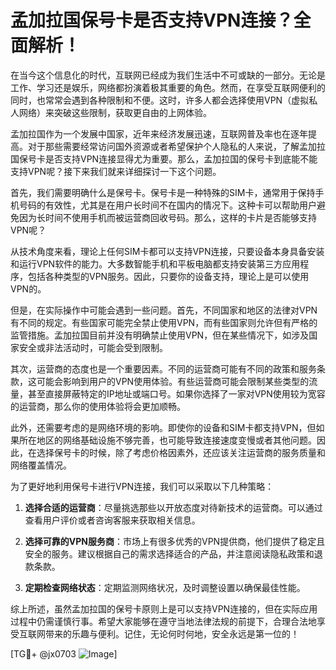 # 孟加拉国保号卡是否支持VPN连接？全面解析！

在当今这个信息化的时代，互联网已经成为我们生活中不可或缺的一部分。无论是工作、学习还是娱乐，网络都扮演着极其重要的角色。然而，在享受互联网便利的同时，也常常会遇到各种限制和不便。这时，许多人都会选择使用VPN（虚拟私人网络）来突破这些限制，获取更自由的上网体验。

孟加拉国作为一个发展中国家，近年来经济发展迅速，互联网普及率也在逐年提高。对于那些需要经常访问国外资源或者希望保护个人隐私的人来说，了解孟加拉国保号卡是否支持VPN连接显得尤为重要。那么，孟加拉国的保号卡到底能不能支持VPN呢？接下来我们就来详细探讨一下这个问题。

首先，我们需要明确什么是保号卡。保号卡是一种特殊的SIM卡，通常用于保持手机号码的有效性，尤其是在用户长时间不在国内的情况下。这种卡可以帮助用户避免因为长时间不使用手机而被运营商回收号码。那么，这样的卡片是否能够支持VPN呢？

从技术角度来看，理论上任何SIM卡都可以支持VPN连接，只要设备本身具备安装和运行VPN软件的能力。大多数智能手机和平板电脑都支持安装第三方应用程序，包括各种类型的VPN服务。因此，只要你的设备支持，理论上是可以使用VPN的。

但是，在实际操作中可能会遇到一些问题。首先，不同国家和地区的法律对VPN有不同的规定。有些国家可能完全禁止使用VPN，而有些国家则允许但有严格的监管措施。孟加拉国目前并没有明确禁止使用VPN，但在某些情况下，如涉及国家安全或非法活动时，可能会受到限制。

其次，运营商的态度也是一个重要因素。不同的运营商可能有不同的政策和服务条款，这可能会影响到用户的VPN使用体验。有些运营商可能会限制某些类型的流量，甚至直接屏蔽特定的IP地址或端口号。如果你选择了一家对VPN使用较为宽容的运营商，那么你的使用体验将会更加顺畅。

此外，还需要考虑的是网络环境的影响。即使你的设备和SIM卡都支持VPN，但如果所在地区的网络基础设施不够完善，也可能导致连接速度变慢或者其他问题。因此，在选择保号卡的时候，除了考虑价格因素外，还应该关注运营商的服务质量和网络覆盖情况。

为了更好地利用保号卡进行VPN连接，我们可以采取以下几种策略：

1. **选择合适的运营商**：尽量挑选那些以开放态度对待新技术的运营商。可以通过查看用户评价或者咨询客服来获取相关信息。
   
2. **选择可靠的VPN服务商**：市场上有很多优秀的VPN提供商，他们提供了稳定且安全的服务。建议根据自己的需求选择适合的产品，并注意阅读隐私政策和退款条款。
   
3. **定期检查网络状态**：定期监测网络状况，及时调整设置以确保最佳性能。

综上所述，虽然孟加拉国的保号卡原则上是可以支持VPN连接的，但在实际应用过程中仍需谨慎行事。希望大家能够在遵守当地法律法规的前提下，合理合法地享受互联网带来的乐趣与便利。记住，无论何时何地，安全永远是第一位的！

[TG💪+ @jx0703 ![Image](https://github.com/user-attachments/assets/dbca1d08-cadb-493c-b0ec-ad6f7a83f270)]